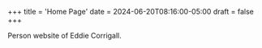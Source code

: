 +++
title = 'Home Page'
date = 2024-06-20T08:16:00-05:00
draft = false
+++

Person website of Eddie Corrigall.

